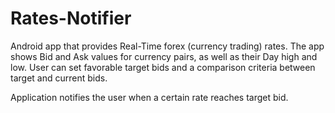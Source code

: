 # Rates-Notifier

Android app that provides Real-Time forex (currency trading) rates. 
The app shows Bid and Ask values for currency pairs, as well as their Day high and low. 
User can set favorable target bids and a comparison criteria between target and current bids. 

Application notifies the user when a certain rate reaches target bid.

